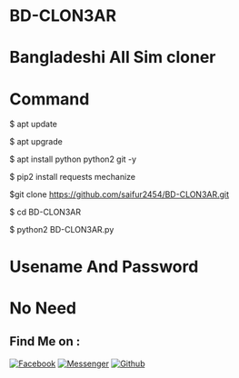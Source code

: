 # BD-CLON3AR
# Bangladeshi All Sim cloner
# Command

$ apt update

$ apt upgrade

$ apt install python python2 git -y

$ pip2 install requests mechanize
 
$git clone https://github.com/saifur2454/BD-CLON3AR.git

$ cd BD-CLON3AR

$ python2 BD-CLON3AR.py

# Usename And Password
# No Need


## Find Me on :

[![Facebook](https://img.shields.io/badge/Facebook-green?style=for-the-badge&logo=facebook)](https://fb.com/abbu.2454)
[![Messenger](https://img.shields.io/badge/Chat-Messenger-blue?style=for-the-badge&logo=messenger)](https://m.me/abbu.2454)
[![Github](https://img.shields.io/badge/Github-saifur2454green?style=for-the-badge&logo=github)](https://github.com/saifur2454)



